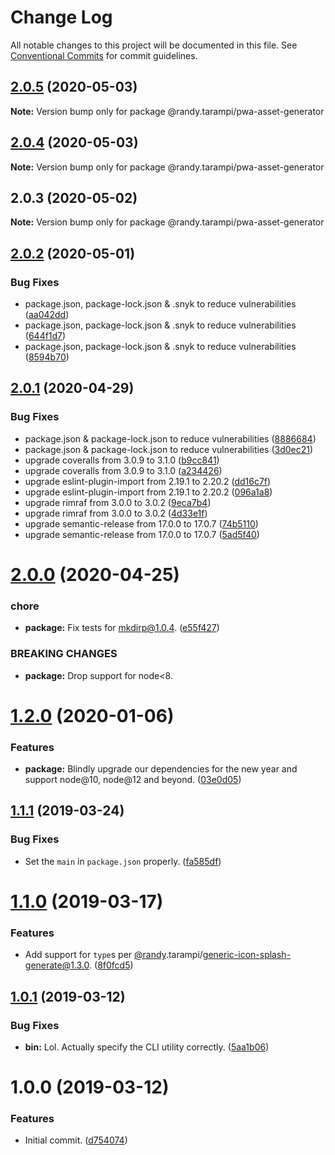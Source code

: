 # Change Log

All notable changes to this project will be documented in this file.
See [Conventional Commits](https://conventionalcommits.org) for commit guidelines.

## [2.0.5](https://github.com/randytarampi/pwa-asset-generator/compare/@randy.tarampi/pwa-asset-generator@2.0.4...@randy.tarampi/pwa-asset-generator@2.0.5) (2020-05-03)

**Note:** Version bump only for package @randy.tarampi/pwa-asset-generator





## [2.0.4](https://github.com/randytarampi/pwa-asset-generator/compare/@randy.tarampi/pwa-asset-generator@2.0.3...@randy.tarampi/pwa-asset-generator@2.0.4) (2020-05-03)

**Note:** Version bump only for package @randy.tarampi/pwa-asset-generator





## 2.0.3 (2020-05-02)

**Note:** Version bump only for package @randy.tarampi/pwa-asset-generator





## [2.0.2](https://github.com/randytarampi/pwa-asset-generator/compare/v2.0.1...v2.0.2) (2020-05-01)


### Bug Fixes

* package.json, package-lock.json & .snyk to reduce vulnerabilities ([aa042dd](https://github.com/randytarampi/pwa-asset-generator/commit/aa042ddcd9ddb43b8655962231d2d1180ac54b1d))
* package.json, package-lock.json & .snyk to reduce vulnerabilities ([644f1d7](https://github.com/randytarampi/pwa-asset-generator/commit/644f1d72c624a73097050cecf4f60558e34455f6))
* package.json, package-lock.json & .snyk to reduce vulnerabilities ([8594b70](https://github.com/randytarampi/pwa-asset-generator/commit/8594b70597b970e7f6c1cc837975574110aeb650))

## [2.0.1](https://github.com/randytarampi/pwa-asset-generator/compare/v2.0.0...v2.0.1) (2020-04-29)


### Bug Fixes

* package.json & package-lock.json to reduce vulnerabilities ([8886684](https://github.com/randytarampi/pwa-asset-generator/commit/8886684013961bb7a5fc51b810abe40d027906ea))
* package.json & package-lock.json to reduce vulnerabilities ([3d0ec21](https://github.com/randytarampi/pwa-asset-generator/commit/3d0ec21a1fca3fc3c4ae4b7216f31f090581f113))
* upgrade coveralls from 3.0.9 to 3.1.0 ([b9cc841](https://github.com/randytarampi/pwa-asset-generator/commit/b9cc841af9e3489c582b2f3d77d69495d6488a4c))
* upgrade coveralls from 3.0.9 to 3.1.0 ([a234426](https://github.com/randytarampi/pwa-asset-generator/commit/a23442685bbb73defc122afc931d82f3ab7dbe93))
* upgrade eslint-plugin-import from 2.19.1 to 2.20.2 ([dd16c7f](https://github.com/randytarampi/pwa-asset-generator/commit/dd16c7f9dc74d4d3936bd956c8611e398b714564))
* upgrade eslint-plugin-import from 2.19.1 to 2.20.2 ([096a1a8](https://github.com/randytarampi/pwa-asset-generator/commit/096a1a8bdbd17e38140c7ab292702de0ee77e483))
* upgrade rimraf from 3.0.0 to 3.0.2 ([9eca7b4](https://github.com/randytarampi/pwa-asset-generator/commit/9eca7b433a648ed09fbc18222b6818b863abb7d6))
* upgrade rimraf from 3.0.0 to 3.0.2 ([4d33e1f](https://github.com/randytarampi/pwa-asset-generator/commit/4d33e1f54f14cccab1c3ae6149b8710f65a6990d))
* upgrade semantic-release from 17.0.0 to 17.0.7 ([74b5110](https://github.com/randytarampi/pwa-asset-generator/commit/74b51107e5e6ba4737ce0f9943e180e325b64702))
* upgrade semantic-release from 17.0.0 to 17.0.7 ([5ad5f40](https://github.com/randytarampi/pwa-asset-generator/commit/5ad5f40f88b1200749eb32b9cf4a881963ebf9b0))

# [2.0.0](https://github.com/randytarampi/pwa-asset-generator/compare/v1.2.0...v2.0.0) (2020-04-25)


### chore

* **package:** Fix tests for mkdirp@1.0.4. ([e55f427](https://github.com/randytarampi/pwa-asset-generator/commit/e55f4275425efca29f497e5a96a321370686ce1e))


### BREAKING CHANGES

* **package:** Drop support for node<8.

# [1.2.0](https://github.com/randytarampi/pwa-asset-generator/compare/v1.1.1...v1.2.0) (2020-01-06)


### Features

* **package:** Blindly upgrade our dependencies for the new year and support node@10, node@12 and beyond. ([03e0d05](https://github.com/randytarampi/pwa-asset-generator/commit/03e0d05ccea877acc367ca98393b9dba635cbed8))

## [1.1.1](https://github.com/randytarampi/pwa-asset-generator/compare/v1.1.0...v1.1.1) (2019-03-24)


### Bug Fixes

* Set the `main` in `package.json` properly. ([fa585df](https://github.com/randytarampi/pwa-asset-generator/commit/fa585df))

# [1.1.0](https://github.com/randytarampi/pwa-asset-generator/compare/v1.0.1...v1.1.0) (2019-03-17)


### Features

* Add support for `type`s per [@randy](https://github.com/randy).tarampi/generic-icon-splash-generate@1.3.0. ([8f0fcd5](https://github.com/randytarampi/pwa-asset-generator/commit/8f0fcd5))

## [1.0.1](https://github.com/randytarampi/pwa-asset-generator/compare/v1.0.0...v1.0.1) (2019-03-12)


### Bug Fixes

* **bin:** Lol. Actually specify the CLI utility correctly. ([5aa1b06](https://github.com/randytarampi/pwa-asset-generator/commit/5aa1b06))

# 1.0.0 (2019-03-12)


### Features

* Initial commit. ([d754074](https://github.com/randytarampi/pwa-asset-generator/commit/d754074))
